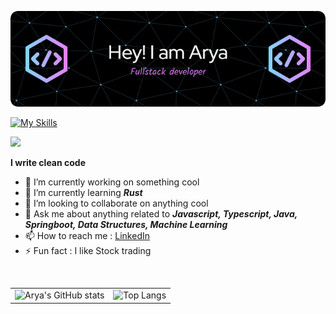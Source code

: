 ![Header](./github-header-image.png)

[![My Skills](https://skillicons.dev/icons?i=java,javascript,typescript,spring,rust,react,html,css&theme=light)](https://skillicons.dev)

![](https://komarev.com/ghpvc/?username=Aryanandinigupta&color=green)

**I write clean code**

- 🔭 I’m currently working on something cool
- 🌱 I’m currently learning  _**Rust**_
- 👯 I’m looking to collaborate on anything cool
- 💬 Ask me about anything related to _**Javascript, Typescript, Java, Springboot, Data Structures, Machine Learning**_
- 📫 How to reach me : [LinkedIn](https://www.linkedin.com/in/roshngupta)
- ⚡ Fun fact : I like Stock trading

<!-- Comment Example -->

</br>
  <table>
    <tr>
      <td><img src="https://github-readme-stats.vercel.app/api?username=Aryanandinigupta&show_icons=true&bg_color=00000000" alt="Arya's GitHub stats"></td>
      <td><img src="https://github-readme-stats.vercel.app/api/top-langs/?username=Aryanandinigupta&layout=compact" alt="Top Langs"></td>
    </tr>
  </table>
</br>
